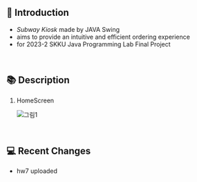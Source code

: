   🥪 **Introduction**
  -------------
  + *Subway Kiosk* made by JAVA Swing
  + aims to provide an intuitive and efficient ordering experience
  + for 2023-2 SKKU Java Programming Lab Final Project
  
  <br/>
  
  📚 **Description**
  -----------------
1. HomeScreen <br/>

   ![그림1](https://github.com/applepops/java_swing_subway_kiosk/assets/101245685/157794cf-05ee-49b5-8c5d-bcdf32d89ad3)

  <br/>
  
  💻 **Recent Changes**
  ---------
  + hw7 uploaded
